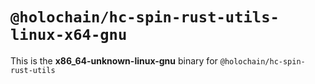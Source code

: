 # `@holochain/hc-spin-rust-utils-linux-x64-gnu`

This is the **x86_64-unknown-linux-gnu** binary for `@holochain/hc-spin-rust-utils`
